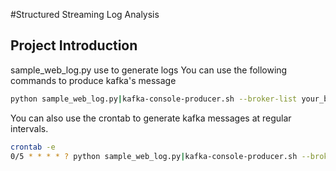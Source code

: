 #Structured Streaming Log Analysis

## Project Introduction


sample_web_log.py use to generate logs
You can use the following commands to produce kafka's message
```bash
python sample_web_log.py|kafka-console-producer.sh --broker-list your_broker_list --topic  your_topic  
```

You can also use the crontab to generate kafka messages at regular intervals.
```bash
crontab -e
0/5 * * * * ? python sample_web_log.py|kafka-console-producer.sh --broker-list your_broker_list --topic  your_topic 
```
 
 
 